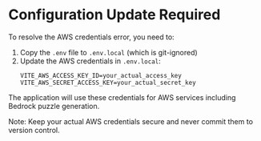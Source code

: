 # Configuration Update Required

To resolve the AWS credentials error, you need to:

1. Copy the `.env` file to `.env.local` (which is git-ignored)
2. Update the AWS credentials in `.env.local`:
   ```
   VITE_AWS_ACCESS_KEY_ID=your_actual_access_key
   VITE_AWS_SECRET_ACCESS_KEY=your_actual_secret_key
   ```

The application will use these credentials for AWS services including Bedrock puzzle generation.

Note: Keep your actual AWS credentials secure and never commit them to version control.